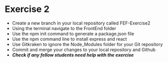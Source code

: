 # Exercise 2
<ul>
    <li>Create a new branch in your local repository called FEF-Exercise2</li>
    <li>Using the terminal navigate to the FrontEnd folder</li>
    <li>Use the npm init command to generate a package.json file</li>
    <li>Use the npm command line to install express and react</li>
    <li>Use Gitkraken to ignore the Node_Modules folder for your Git repository</li>
    <li>Commit and merge your changes to your local repository and Github</li>
    <li><em><strong>Check if any fellow students need help with the exercise</strong></em></li>
</ul>